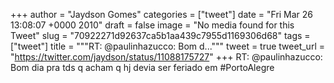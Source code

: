
+++
author = "Jaydson Gomes"
categories = ["tweet"]
date = "Fri Mar 26 13:08:07 +0000 2010"
draft = false
image = "No media found for this Tweet"
slug = "70922271d92637ca5b1aa439c7955d1169306d68"
tags = ["tweet"]
title = """RT: @paulinhazucco: Bom d..."""
tweet = true
tweet_url = "https://twitter.com/jaydson/status/11088175727"
+++
RT: @paulinhazucco: Bom dia pra tds q acham q hj devia ser feriado em #PortoAlegre
